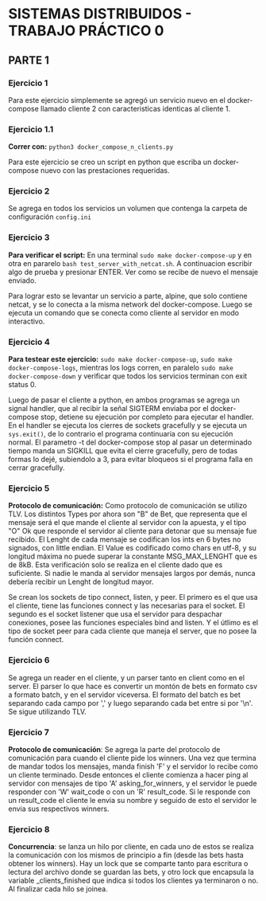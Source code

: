 # SISTEMAS DISTRIBUIDOS - TRABAJO PRÁCTICO 0

## PARTE 1

### Ejercicio 1
Para este ejercicio simplemente se agregó un servicio nuevo en el docker-compose llamado cliente 2 con caracteristicas identicas al cliente 1.

### Ejercicio 1.1
**Correr con:** `python3 docker_compose_n_clients.py`

Para este ejercicio se creo un script en python que escriba un docker-compose nuevo con las prestaciones requeridas.

### Ejercicio 2

Se agrega en todos los servicios un volumen que contenga la carpeta de configuración `config.ini`

### Ejercicio 3
**Para verificar el script:**
En una terminal `sudo make docker-compose-up` y en otra en pararelo `bash test_server_with_netcat.sh`. A continuacion escribir algo de prueba y presionar ENTER. Ver como se recibe de nuevo el mensaje enviado.

Para lograr esto se levantar un servicio a parte, alpine, que solo contiene netcat, y se lo conecta a la misma network del docker-compose. Luego se ejecuta un comando que se conecta como cliente al servidor en modo interactivo.

### Ejercicio 4
**Para testear este ejercicio:**
`sudo make docker-compose-up`, 
`sudo make docker-compose-logs`, 
mientras los logs corren, en paralelo
`sudo make docker-compose-down` y 
verificar que todos los servicios terminan con exit status 0.

Luego de pasar el cliente a python, en ambos programas se agrega un signal handler, que al recibir la señal SIGTERM enviaba por el docker-compose stop, detiene su ejecución por completo para ejecutar el handler. En el handler se ejecuta los cierres de sockets gracefully y se ejecuta un `sys.exit()`, de lo contrario el programa continuaria con su ejecución normal.
El parametro -t del docker-compose stop al pasar un determinado tiempo manda un SIGKILL que evita el cierre gracefully, pero de todas formas lo dejé, subiendolo a 3, para evitar bloqueos si el programa falla en cerrar gracefully.

### Ejercicio 5

**Protocolo de comunicación:**
Como protocolo de comunicación se utilizo TLV. Los distintos Types por ahora son "B" de Bet, que representa que el mensaje será el que mande el cliente al servidor con la apuesta, y el tipo "O" Ok que responde el servidor al cliente para detonar que su mensaje fue recibido.
El Lenght de cada mensaje se codifican los ints en 6 bytes no signados, con little endian.
El Value es codificado como chars en utf-8, y su longitud máxima no puede superar la constante MSG_MAX_LENGHT que es de 8kB. Esta verificación solo se realiza en el cliente dado que es suficiente. Si nadie le manda al servidor mensajes largos por demás, nunca debería recibir un Lenght de longitud mayor.


Se crean los sockets de tipo connect, listen, y peer. El primero es el que usa el cliente, tiene las funciones connect y las necesarias para el socket. El segundo es el socket listener que usa el servidor para despachar conexiones, posee las funciones especiales bind and listen. Y el útlimo es el tipo de socket peer para cada cliente que maneja el server, que no posee la función connect.


### Ejercicio 6

Se agrega un reader en el cliente, y un parser tanto en client como en el server. El parser lo que hace es convertir un montón de bets en formato csv a formato batch, y en el servidor viceversa.
El formato del batch es bet separando cada campo por ',' y luego separando cada bet entre si por '\n'. Se sigue utilizando TLV.


### Ejercicio 7

**Protocolo de comunicación**:
Se agrega la parte del protocolo de comunicación para cuando el cliente pide los winners. Una vez que termina de mandar todos los mensajes, manda finish 'F' y el servidor lo recibe como un cliente terminado. Desde entonces el cliente comienza a hacer ping al servidor con mensajes de tipo 'A' asking_for_winners, y el servidor le puede responder con 'W' wait_code o con un 'R' result_code. Si le responde con un result_code el cliente le envia su nombre y seguido de esto el servidor le envia sus respectivos winners.


### Ejercicio 8
**Concurrencia**: se lanza un hilo por cliente, en cada uno de estos se realiza la comunicación con los mismos de principio a fin (desde las bets hasta obtener los winners). Hay un lock que se comparte tanto para escritura o lectura del archivo donde se guardan las bets, y otro lock que encapsula la variable _clients_finished que indica si todos los clientes ya terminaron o no. Al finalizar cada hilo se joinea.